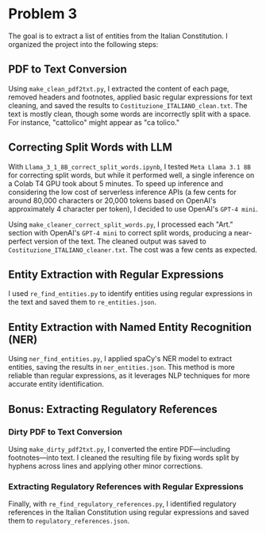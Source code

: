 # Problem 3

The goal is to extract a list of entities from the Italian Constitution. I organized the project into the following steps:

## PDF to Text Conversion
Using `make_clean_pdf2txt.py`, I extracted the content of each page, removed headers and footnotes, applied basic regular expressions for text cleaning, and saved the results to `Costituzione_ITALIANO_clean.txt`. The text is mostly clean, though some words are incorrectly split with a space. For instance, "cattolico" might appear as "ca tolico."

## Correcting Split Words with LLM
With `Llama_3_1_8B_correct_split_words.ipynb`, I tested `Meta Llama 3.1 8B` for correcting split words, but while it performed well, a single inference on a Colab T4 GPU took about 5 minutes. To speed up inference and considering the low cost of serverless inference APIs (a few cents for around 80,000 characters or 20,000 tokens based on OpenAI's approximately 4 character per token), I decided to use OpenAI's `GPT-4 mini`.

Using `make_cleaner_correct_split_words.py`, I processed each "Art." section with OpenAI's `GPT-4 mini` to correct split words, producing a near-perfect version of the text. The cleaned output was saved to `Costituzione_ITALIANO_cleaner.txt`. The cost was a few cents as expected.

## Entity Extraction with Regular Expressions
I used `re_find_entities.py` to identify entities using regular expressions in the text and saved them to `re_entities.json`.

## Entity Extraction with Named Entity Recognition (NER)
Using `ner_find_entities.py`, I applied spaCy's NER model to extract entities, saving the results in `ner_entities.json`. This method is more reliable than regular expressions, as it leverages NLP techniques for more accurate entity identification.

## Bonus: Extracting Regulatory References
### Dirty PDF to Text Conversion
Using `make_dirty_pdf2txt.py`, I converted the entire PDF—including footnotes—into text. I cleaned the resulting file by fixing words split by hyphens across lines and applying other minor corrections.

### Extracting Regulatory References with Regular Expressions
Finally, with `re_find_regulatory_references.py`, I identified regulatory references in the Italian Constitution using regular expressions and saved them to `regulatory_references.json`.